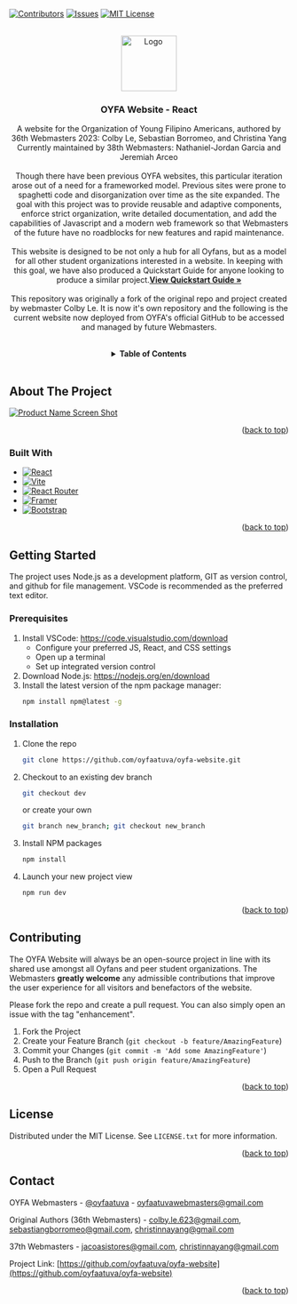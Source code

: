 <!-- PROJECT SHIELDS -->
<!--
*** I'm using markdown "reference style" links for readability (but basic href links for the html).
*** Reference links are enclosed in brackets [ ] instead of parentheses ( ).
*** See the bottom of this document for the declaration of the reference variables
*** for contributors-url, forks-url, etc. This is an optional, concise syntax you may use.
*** https://www.markdownguide.org/basic-syntax/#reference-style-links
-->
<a id="readme-top"></a>

[![Contributors][contributors-shield]][contributors-url]
[![Issues][issues-shield]][issues-url]
[![MIT License][license-shield]][license-url]


<!-- PROJECT LOGO -->
<br />

<div align="center">

  <a href="http://www.oyfaatuva.com">
    <img src="public/images/_common/Navbar_OYFA_Logo.png" alt="Logo" width="100" height="100"></img>
  </a>

  <h3 align="center">OYFA Website - React</h3>

  <p align="center">
    A website for the Organization of Young Filipino Americans, authored by 36th Webmasters 2023: Colby Le, Sebastian Borromeo, and Christina Yang
    <br />
    Currently maintained by 38th Webmasters: Nathaniel-Jordan Garcia and Jeremiah Arceo
    <br />
    <br />
    Though there have been previous OYFA websites, this particular iteration arose out of a need for a frameworked model. Previous sites were prone to spaghetti code and disorganization over time as the site expanded. The goal with this project was to provide reusable and adaptive components, enforce strict organization, write detailed documentation, and add the capabilities of Javascript and a modern web framework so that Webmasters of the future have no roadblocks for new features and rapid maintenance.
    <br />
    <br />
    This website is designed to be not only a hub for all Oyfans, but as a model for all other student organizations interested in a website. In keeping with this goal, we have also produced a Quickstart Guide for anyone looking to produce a similar project.<a href="https://docs.google.com/document/d/1HpFqOiBeCmaiBkAtqW8r5TP6nRBN87xtmmukSb8xgnA/edit?usp=sharing" ><strong>View Quickstart Guide »</strong></a>
    <br />
    <br />
    This repository was originally a fork of the original repo and project created by webmaster Colby Le. It is now it's own repository and the following is the current website now deployed from OYFA's official GitHub to be accessed and managed by future Webmasters.
  </p>
</div>
<br />


<!-- TABLE OF CONTENTS -->
<details align="center">
  <summary><strong>Table of Contents</strong></summary>
  <ol>
    <li>
      <a href="#about-the-project">About The Project</a>
      <ul>
        <li><a href="#built-with">Built With</a></li>
      </ul>
    </li>
    <li>
      <a href="#getting-started">Getting Started</a>
      <ul>
        <li><a href="#prerequisites">Prerequisites</a></li>
        <li><a href="#installation">Installation</a></li>
      </ul>
    </li>
    <li><a href="#usage">Usage</a></li>
    <li><a href="#roadmap">Roadmap</a></li>
    <li><a href="#contributing">Contributing</a></li>
    <li><a href="#license">License</a></li>
    <li><a href="#contact">Contact</a></li>
  </ol>
</details>
<br />

<!-- ABOUT THE PROJECT -->
## About The Project

[![Product Name Screen Shot][product-screenshot]](http://www.oyfaatuva.com)

<p align="right">(<a href="#readme-top">back to top</a>)</p>

### Built With

* [![React][React.js]][React-url]
* [![Vite][Vite]][Vite-url]
* [![React Router][React Router]][React Router-url]
* [![Framer][Framer]][Framer-url]
* [![Bootstrap][Bootstrap.com]][Bootstrap-url]

<p align="right">(<a href="#readme-top">back to top</a>)</p>



<!-- GETTING STARTED -->
## Getting Started

The project uses Node.js as a development platform, GIT as version control, and github for file management. VSCode is recommended as the preferred text editor.

### Prerequisites

1. Install VSCode: https://code.visualstudio.com/download
    * Configure your preferred JS, React, and CSS settings
    * Open up a terminal
    * Set up integrated version control
3. Download Node.js: https://nodejs.org/en/download
4. Install the latest version of the npm package manager:
    ```sh
    npm install npm@latest -g
    ```

### Installation

1. Clone the repo
   ```sh
   git clone https://github.com/oyfaatuva/oyfa-website.git
   ```
2. Checkout to an existing dev branch
   ```sh
   git checkout dev
   ```
   or create your own
   ```sh
   git branch new_branch; git checkout new_branch
   ```
3. Install NPM packages
   ```sh
   npm install
   ```
4. Launch your new project view
   ```sh
   npm run dev
   ```

<p align="right">(<a href="#readme-top">back to top</a>)</p>

<!-- CONTRIBUTING -->
## Contributing

The OYFA Website will always be an open-source project in line with its shared use amongst all Oyfans and peer student organizations.
The Webmasters **greatly welcome** any admissible contributions that improve the user experience for all visitors and benefactors of the website.

Please fork the repo and create a pull request. You can also simply open an issue with the tag "enhancement".

1. Fork the Project
2. Create your Feature Branch (`git checkout -b feature/AmazingFeature`)
3. Commit your Changes (`git commit -m 'Add some AmazingFeature'`)
4. Push to the Branch (`git push origin feature/AmazingFeature`)
5. Open a Pull Request

<p align="right">(<a href="#readme-top">back to top</a>)</p>



<!-- LICENSE -->
## License

Distributed under the MIT License. See `LICENSE.txt` for more information.

<p align="right">(<a href="#readme-top">back to top</a>)</p>



<!-- CONTACT -->
## Contact

OYFA Webmasters - [@oyfaatuva](https://www.instagram.com/oyfaatuva/) - oyfaatuvawebmasters@gmail.com

Original Authors (36th Webmasters) - colby.le.623@gmail.com, sebastiangborromeo@gmail.com, christinnayang@gmail.com

37th Webmasters - jacoasistores@gmail.com, christinnayang@gmail.com

Project Link: [https://github.com/oyfaatuva/oyfa-website](https://github.com/oyfaatuva/oyfa-website)

<p align="right">(<a href="#readme-top">back to top</a>)</p>


<!-- MARKDOWN LINKS & IMAGES -->
<!-- https://www.markdownguide.org/basic-syntax/#reference-style-links -->
[contributors-shield]: https://img.shields.io/github/contributors/oyfaatuva/oyfa-website.svg?style=for-the-badge
[contributors-url]: https://github.com/oyfaatuva/oyfa-website/graphs/contributors
[forks-shield]: https://img.shields.io/github/forks/oyfaatuva/oyfa-website.svg?style=for-the-badge
[forks-url]: https://github.com/oyfaatuva/oyfa-website/forks
[stars-shield]: https://img.shields.io/github/stars/oyfaatuva/oyfa-website.svg?style=for-the-badge
[stars-url]: https://github.com/oyfaatuva/oyfa-website/stargazers
[issues-shield]: https://img.shields.io/github/issues/oyfaatuva/oyfa-website.svg?style=for-the-badge
[issues-url]: https://github.com/oyfaatuva/oyfa-website/issues
[license-shield]: https://img.shields.io/github/license/oyfaatuva/oyfa-website.svg?style=for-the-badge
[license-url]: https://github.com/oyfaatuva/oyfa-website/blob/master/LICENSE.txt
[product-screenshot]: public/images/_common/README_Product_Screenshot.png
[React.js]: https://img.shields.io/badge/React-20232A?style=for-the-badge&logo=react&logoColor=61DAFB
[React-url]: https://reactjs.org/
[Vite]: https://img.shields.io/badge/vite-%23646CFF.svg?style=for-the-badge&logo=vite&logoColor=white
[Vite-url]: https://vitejs.dev/
[React Router]: https://img.shields.io/badge/React_Router-CA4245?style=for-the-badge&logo=react-router&logoColor=white
[React Router-url]: https://reactrouter.com/en/main
[Framer]: https://img.shields.io/badge/Framer-black?style=for-the-badge&logo=framer&logoColor=blue
[Framer-url]: https://www.framer.com/motion/
[Bootstrap.com]: https://img.shields.io/badge/Bootstrap-563D7C?style=for-the-badge&logo=bootstrap&logoColor=white
[Bootstrap-url]: https://getbootstrap.com